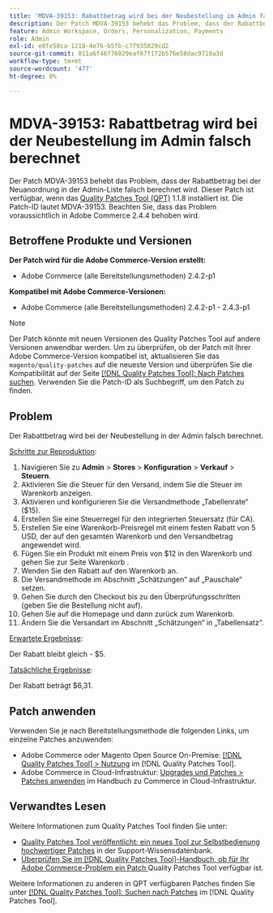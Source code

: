```yaml
---
title: 'MDVA-39153: Rabattbetrag wird bei der Neubestellung im Admin falsch berechnet'
description: Der Patch MDVA-39153 behebt das Problem, dass der Rabattbetrag bei der Neuanordnung in der Admin-Liste falsch berechnet wird. Dieser Patch ist verfügbar, wenn das [Quality Patches Tool (QPT)](https://experienceleague.adobe.com/en/docs/commerce-operations/tools/quality-patches-tool/quality-patches-tool-to-self-serve-quality-patches) 1.1.8 installiert ist. Die Patch-ID lautet MDVA-39153. Beachten Sie, dass das Problem voraussichtlich in Adobe Commerce 2.4.4 behoben wird.
feature: Admin Workspace, Orders, Personalization, Payments
role: Admin
exl-id: e8fe58ca-1218-4e76-b5fb-c7f935029cd2
source-git-commit: 011a6f46f76029eaf67f172b576e58dac9710a3d
workflow-type: tm+mt
source-wordcount: '477'
ht-degree: 0%

---
```


# MDVA-39153: Rabattbetrag wird bei der Neubestellung im Admin falsch berechnet

Der Patch MDVA-39153 behebt das Problem, dass der Rabattbetrag bei der Neuanordnung in der Admin-Liste falsch berechnet wird. Dieser Patch ist verfügbar, wenn das [Quality Patches Tool (QPT)](https://experienceleague.adobe.com/en/docs/commerce-operations/tools/quality-patches-tool/quality-patches-tool-to-self-serve-quality-patches) 1.1.8 installiert ist. Die Patch-ID lautet MDVA-39153. Beachten Sie, dass das Problem voraussichtlich in Adobe Commerce 2.4.4 behoben wird.

## Betroffene Produkte und Versionen

**Der Patch wird für die Adobe Commerce-Version erstellt:**

* Adobe Commerce (alle Bereitstellungsmethoden) 2.4.2-p1

**Kompatibel mit Adobe Commerce-Versionen:**

* Adobe Commerce (alle Bereitstellungsmethoden) 2.4.2-p1 - 2.4.3-p1

>[!NOTE]
>
>Der Patch könnte mit neuen Versionen des Quality Patches Tool auf andere Versionen anwendbar werden. Um zu überprüfen, ob der Patch mit Ihrer Adobe Commerce-Version kompatibel ist, aktualisieren Sie das `magento/quality-patches` auf die neueste Version und überprüfen Sie die Kompatibilität auf der Seite [[!DNL Quality Patches Tool]: Nach Patches suchen](https://experienceleague.adobe.com/en/docs/commerce-operations/tools/quality-patches-tool/quality-patches-tool-to-self-serve-quality-patches). Verwenden Sie die Patch-ID als Suchbegriff, um den Patch zu finden.

## Problem

Der Rabattbetrag wird bei der Neubestellung in der Admin falsch berechnet.

<u>Schritte zur Reproduktion</u>:

1. Navigieren Sie zu **Admin** > **Stores** > **Konfiguration** > **Verkauf** > **Steuern**.
1. Aktivieren Sie die Steuer für den Versand, indem Sie die Steuer im Warenkorb anzeigen.
1. Aktivieren und konfigurieren Sie die Versandmethode „Tabellenrate“ ($15).
1. Erstellen Sie eine Steuerregel für den integrierten Steuersatz (für CA).
1. Erstellen Sie eine Warenkorb-Preisregel mit einem festen Rabatt von 5 USD, der auf den gesamten Warenkorb und den Versandbetrag angewendet wird.
1. Fügen Sie ein Produkt mit einem Preis von $12 in den Warenkorb und gehen Sie zur Seite Warenkorb .
1. Wenden Sie den Rabatt auf den Warenkorb an.
1. Die Versandmethode im Abschnitt „Schätzungen“ auf „Pauschale“ setzen.
1. Gehen Sie durch den Checkout bis zu den Überprüfungsschritten (geben Sie die Bestellung nicht auf).
1. Gehen Sie auf die Homepage und dann zurück zum Warenkorb.
1. Ändern Sie die Versandart im Abschnitt „Schätzungen“ in „Tabellensatz“.

<u>Erwartete Ergebnisse</u>:

Der Rabatt bleibt gleich - $5.

<u>Tatsächliche Ergebnisse</u>:

Der Rabatt beträgt $6,31.

## Patch anwenden

Verwenden Sie je nach Bereitstellungsmethode die folgenden Links, um einzelne Patches anzuwenden:

* Adobe Commerce oder Magento Open Source On-Premise: [[!DNL Quality Patches Tool] > Nutzung](/help/tools/quality-patches-tool/usage.md) im [!DNL Quality Patches Tool].
* Adobe Commerce in Cloud-Infrastruktur: [Upgrades und Patches > Patches anwenden](https://experienceleague.adobe.com/docs/commerce-cloud-service/user-guide/develop/upgrade/apply-patches.html) im Handbuch zu Commerce in Cloud-Infrastruktur.

## Verwandtes Lesen

Weitere Informationen zum Quality Patches Tool finden Sie unter:

* [Quality Patches Tool veröffentlicht: ein neues Tool zur Selbstbedienung hochwertiger Patches](https://experienceleague.adobe.com/en/docs/commerce-operations/tools/quality-patches-tool/quality-patches-tool-to-self-serve-quality-patches) in der Support-Wissensdatenbank.
* [Überprüfen Sie im [!DNL Quality Patches Tool]-Handbuch, ob für Ihr Adobe Commerce-Problem ein Patch ](/help/tools/quality-patches-tool/patches-available-in-qpt/check-patch-for-magento-issue-with-magento-quality-patches.md) Quality Patches Tool verfügbar ist.

Weitere Informationen zu anderen in QPT verfügbaren Patches finden Sie unter [[!DNL Quality Patches Tool]: Suchen nach Patches](https://experienceleague.adobe.com/tools/commerce-quality-patches/index.html) im [!DNL Quality Patches Tool].
